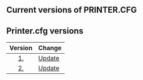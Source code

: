 ## Current versions of PRINTER.CFG

## Printer.cfg versions
Version|Change
:---: |-------------------
[1.](/cfg/version1)|[Update](/cfg/changes/version1)
[2.](/cfg/version2)|[Update](/cfg/changes/version2)

